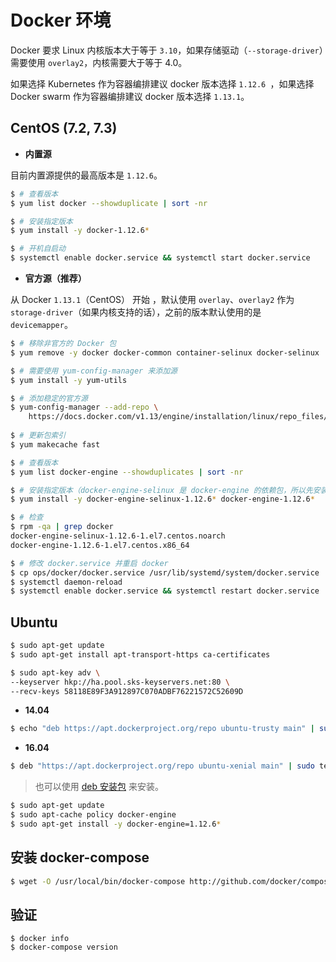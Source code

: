 # Docker 环境

Docker 要求 Linux 内核版本大于等于 `3.10`，如果存储驱动（`--storage-driver`）需要使用 `overlay2`，内核需要大于等于 4.0。

如果选择 Kubernetes 作为容器编排建议 docker 版本选择 `1.12.6 `，如果选择 Docker swarm 作为容器编排建议 docker 版本选择 `1.13.1`。

## CentOS (7.2, 7.3)

* **内置源**

目前内置源提供的最高版本是 `1.12.6`。

```bash
$ # 查看版本
$ yum list docker --showduplicate | sort -nr

$ # 安装指定版本
$ yum install -y docker-1.12.6*

$ # 开机自启动
$ systemctl enable docker.service && systemctl start docker.service
```

* **官方源（推荐）**

从 Docker `1.13.1`（CentOS） 开始 ，默认使用 `overlay`、`overlay2` 作为 `storage-driver`（如果内核支持的话），之前的版本默认使用的是 `devicemapper`。

```bash
$ # 移除非官方的 Docker 包
$ yum remove -y docker docker-common container-selinux docker-selinux

$ # 需要使用 yum-config-manager 来添加源
$ yum install -y yum-utils

$ # 添加稳定的官方源
$ yum-config-manager --add-repo \
    https://docs.docker.com/v1.13/engine/installation/linux/repo_files/centos/docker.repo
    
$ # 更新包索引
$ yum makecache fast

$ # 查看版本
$ yum list docker-engine --showduplicates | sort -nr

$ # 安装指定版本（docker-engine-selinux 是 docker-engine 的依赖包，所以先安装并指定相同的版本）
$ yum install -y docker-engine-selinux-1.12.6* docker-engine-1.12.6*

$ # 检查
$ rpm -qa | grep docker
docker-engine-selinux-1.12.6-1.el7.centos.noarch
docker-engine-1.12.6-1.el7.centos.x86_64

$ # 修改 docker.service 并重启 docker
$ cp ops/docker/docker.service /usr/lib/systemd/system/docker.service
$ systemctl daemon-reload
$ systemctl enable docker.service && systemctl restart docker.service
```

## Ubuntu

```bash
$ sudo apt-get update
$ sudo apt-get install apt-transport-https ca-certificates
```

```bash
$ sudo apt-key adv \
--keyserver hkp://ha.pool.sks-keyservers.net:80 \
--recv-keys 58118E89F3A912897C070ADBF76221572C52609D
```

* **14.04**

```bash
$ echo "deb https://apt.dockerproject.org/repo ubuntu-trusty main" | sudo tee /etc/apt/sources.list.d/docker.list
```

* **16.04**

```bash
$ deb "https://apt.dockerproject.org/repo ubuntu-xenial main" | sudo tee /etc/apt/sources.list.d/docker.list
```

> 也可以使用 [deb 安装包](https://apt.dockerproject.org/repo/pool/main/d/docker-engine/) 来安装。

```bash
$ sudo apt-get update
$ sudo apt-cache policy docker-engine
$ sudo apt-get install -y docker-engine=1.12.6*
```

## 安装 docker-compose
```bash
$ wget -O /usr/local/bin/docker-compose http://github.com/docker/compose/releases/download/1.9.0/docker-compose-`uname -s`-`uname -m`
```

## 验证
```
$ docker info
$ docker-compose version
```
